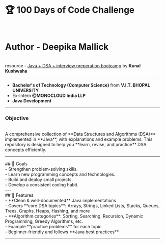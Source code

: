 # 🏆 100 Days of Code Challenge
<br>
<h1>Author - <b>Deepika Mallick</b></h1>
<br>
resource - <a href = "https://youtube.com/playlist?list=PL9gnSGHSqcnr_DxHsP7AW9ftq0AtAyYqJ&si=BCogity2zi9OYSPX">Java + DSA + interview preperation bootcamp</a> by <b>Kunal Kushwaha</b>
<hr>
<ul>
  <li><b>Bachelor's of Technology (Computer Science)</b> from <b>V.I.T. BHOPAL UNIVERSITY</b></li>
  <li>Ex-Intern <b>@MONOCLOUD India LLP</b></li>
  <li><b>Java Development</b></li>
</ul>
<hr>
<h3>Objective</h3>
<br>
A comprehensive collection of **Data Structures and Algorithms (DSA)** implemented in **Java**, with explanations and example problems.  
This repository is designed to help you **learn, revise, and practice** DSA concepts efficiently.
<hr>
## 🎯 Goals
<br>
- Strengthen problem-solving skills.<br>
- Learn new programming concepts and technologies.<br>
- Build and deploy small projects.<br>
- Develop a consistent coding habit.<br>
---
<br>
## 🚀 Features
<br>
- **Clean & well-documented** Java implementations<br>
- Covers **core DSA topics**: Arrays, Strings, Linked Lists, Stacks, Queues, Trees, Graphs, Heaps, Hashing, and more<br>
- **Algorithm categories**: Sorting, Searching, Recursion, Dynamic Programming, Greedy Algorithms, etc.<br>
- Example **practice problems** for each topic<br>
- Beginner-friendly and follows **Java best practices**<br>

---
